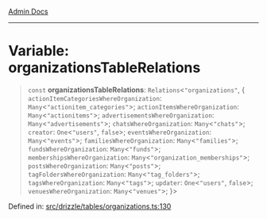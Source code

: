 [Admin Docs](/)

***

# Variable: organizationsTableRelations

> `const` **organizationsTableRelations**: `Relations`\<`"organizations"`, \{ `actionItemCategoriesWhereOrganization`: `Many`\<`"actionitem_categories"`\>; `actionItemsWhereOrganization`: `Many`\<`"actionitems"`\>; `advertisementsWhereOrganization`: `Many`\<`"advertisements"`\>; `chatsWhereOrganization`: `Many`\<`"chats"`\>; `creator`: `One`\<`"users"`, `false`\>; `eventsWhereOrganization`: `Many`\<`"events"`\>; `familiesWhereOrganization`: `Many`\<`"families"`\>; `fundsWhereOrganization`: `Many`\<`"funds"`\>; `membershipsWhereOrganization`: `Many`\<`"organization_memberships"`\>; `postsWhereOrganization`: `Many`\<`"posts"`\>; `tagFoldersWhereOrganization`: `Many`\<`"tag_folders"`\>; `tagsWhereOrganization`: `Many`\<`"tags"`\>; `updater`: `One`\<`"users"`, `false`\>; `venuesWhereOrganization`: `Many`\<`"venues"`\>; \}\>

Defined in: [src/drizzle/tables/organizations.ts:130](https://github.com/Sourya07/talawa-api/blob/aac5f782223414da32542752c1be099f0b872196/src/drizzle/tables/organizations.ts#L130)
